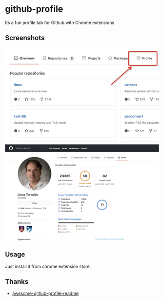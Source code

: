 # github-profile
Its a fun profile tab for Github with Chrome extensions

## Screenshots

![](./docs/1.jpg)
![](./docs/2.jpg)

## Usage

Just install it from chrome extension store.

## Thanks

- [awesome-github-profile-readme](https://github.com/abhisheknaiidu/awesome-github-profile-readme)
